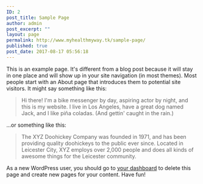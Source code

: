 ```yaml
---
ID: 2
post_title: Sample Page
author: admin
post_excerpt: ""
layout: page
permalink: http://www.myhealthmyway.tk/sample-page/
published: true
post_date: 2017-08-17 05:56:18
---
```

This is an example page. It's different from a blog post because it will stay in one place and will show up in your site navigation (in most themes). Most people start with an About page that introduces them to potential site visitors. It might say something like this:

<blockquote>Hi there! I'm a bike messenger by day, aspiring actor by night, and this is my website. I live in Los Angeles, have a great dog named Jack, and I like pi&#241;a coladas. (And gettin' caught in the rain.)</blockquote>

...or something like this:

<blockquote>The XYZ Doohickey Company was founded in 1971, and has been providing quality doohickeys to the public ever since. Located in Leicester City, XYZ employs over 2,000 people and does all kinds of awesome things for the Leicester community.</blockquote>

As a new WordPress user, you should go to <a href="http://35.201.22.184/wp-admin/">your dashboard</a> to delete this page and create new pages for your content. Have fun!